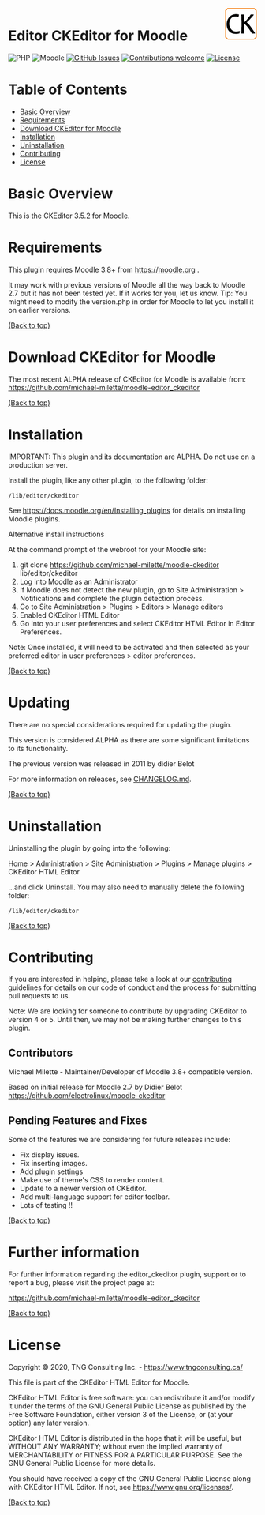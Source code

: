 <img src="pix/logo.png" align="right" />

Editor CKEditor for Moodle
====================================
![PHP](https://img.shields.io/badge/PHP-v5.6%20%2F%20v7.0%20%2F%20v7.1%20%2F%207.2-blue.svg)
![Moodle](https://img.shields.io/badge/Moodle-v3.8.x-orange.svg)
[![GitHub Issues](https://img.shields.io/github/issues/michael-milette/moodle-editor_ckeditor.svg)](https://github.com/michael-milette/moodle-editor_ckeditor/issues)
[![Contributions welcome](https://img.shields.io/badge/contributions-welcome-green.svg)](#contributing)
[![License](https://img.shields.io/badge/License-GPL%20v3-blue.svg)](#license)

# Table of Contents

- [Basic Overview](#basic-overview)
- [Requirements](#requirements)
- [Download CKEditor for Moodle](#download-ckeditor-for-moodle)
- [Installation](#installation)
- [Uninstallation](#uninstallation)
- [Contributing](#contributing)
- [License](#license)

# Basic Overview

This is the CKEditor 3.5.2 for Moodle.

# Requirements

This plugin requires Moodle 3.8+ from https://moodle.org .

It may work with previous versions of Moodle all the way back to Moodle 2.7 but it has not been tested yet. If it works for you, let us know. Tip: You might need to modify the version.php in order for Moodle to let you install it on earlier versions.

[(Back to top)](#table-of-contents)

# Download CKEditor for Moodle

The most recent ALPHA release of CKEditor for Moodle is available from:
https://github.com/michael-milette/moodle-editor_ckeditor

[(Back to top)](#table-of-contents)

# Installation

IMPORTANT: This plugin and its documentation are ALPHA. Do not use on a production server.

Install the plugin, like any other plugin, to the following folder:

    /lib/editor/ckeditor

See https://docs.moodle.org/en/Installing_plugins for details on installing Moodle plugins.

Alternative install instructions

At the command prompt of the webroot for your Moodle site:

1. git clone https://github.com/michael-milette/moodle-ckeditor lib/editor/ckeditor
2. Log into Moodle as an Administrator
3. If Moodle does not detect the new plugin, go to Site Administration > Notifications and complete the plugin detection process.
4. Go to Site Administration > Plugins > Editors > Manage editors
5. Enabled CKEditor HTML Editor
6. Go into your user preferences and select CKEditor HTML Editor in Editor Preferences.

Note: Once installed, it will need to be activated and then selected as your preferred editor in user preferences > editor preferences.

[(Back to top)](#table-of-contents)

# Updating

There are no special considerations required for updating the plugin.

This version is considered ALPHA as there are some significant limitations to its functionality.

The previous version was released in 2011 by didier Belot <electrolinux AT gmail DOT com>

For more information on releases, see
[CHANGELOG.md](https://github.com/michael-milette/moodle-editor_ckeditor/blob/master/CHANGELOG.md).

[(Back to top)](#table-of-contents)

# Uninstallation

Uninstalling the plugin by going into the following:

Home > Administration > Site Administration > Plugins > Manage plugins > CKEditor HTML Editor

...and click Uninstall. You may also need to manually delete the following folder:

    /lib/editor/ckeditor

[(Back to top)](#table-of-contents)

# Contributing

If you are interested in helping, please take a look at our [contributing](https://github.com/michael-milette/moodle-editor_ckeditor/blob/master/CONTRIBUTING.md) guidelines for details on our code of conduct and the process for submitting pull requests to us.

Note: We are looking for someone to contribute by upgrading CKEditor to version 4 or 5. Until then, we may not be making further changes to this plugin.

## Contributors

Michael Milette - Maintainer/Developer of Moodle 3.8+ compatible version.

Based on initial release for Moodle 2.7 by Didier Belot <electrolinux AT gmail DOT com>
https://github.com/electrolinux/moodle-ckeditor

## Pending Features and Fixes

Some of the features we are considering for future releases include:

* Fix display issues.
* Fix inserting images.
* Add plugin settings
* Make use of theme's CSS to render content.
* Update to a newer version of CKEditor.
* Add multi-language support for editor toolbar.
* Lots of testing !!

[(Back to top)](#table-of-contents)

# Further information

For further information regarding the editor_ckeditor plugin, support or to
report a bug, please visit the project page at:

https://github.com/michael-milette/moodle-editor_ckeditor

[(Back to top)](#table-of-contents)

# License

Copyright © 2020, TNG Consulting Inc. - https://www.tngconsulting.ca/

This file is part of the CKEditor HTML Editor for Moodle.

CKEditor HTML Editor is free software: you can redistribute it and/or modify
it under the terms of the GNU General Public License as published by
the Free Software Foundation, either version 3 of the License, or
(at your option) any later version.

CKEditor HTML Editor is distributed in the hope that it will be useful,
but WITHOUT ANY WARRANTY; without even the implied warranty of
MERCHANTABILITY or FITNESS FOR A PARTICULAR PURPOSE.  See the
GNU General Public License for more details.

You should have received a copy of the GNU General Public License
along with CKEditor HTML Editor.  If not, see <https://www.gnu.org/licenses/>.

[(Back to top)](#table-of-contents)
